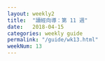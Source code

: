 ```yaml
---
layout: weekly2
title:  "讀經向導：第 11 週"
date:   2018-04-15
categories: weekly guide
permalink: "/guide/wk13.html"
weekNum: 13
---
```

